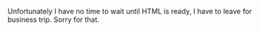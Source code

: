 Unfortunately I have no time to wait until HTML is ready, I have to leave for business trip. Sorry for that.
